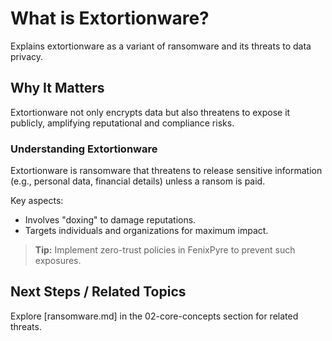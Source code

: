 # What is Extortionware?

Explains extortionware as a variant of ransomware and its threats to data privacy.


## Why It Matters
Extortionware not only encrypts data but also threatens to expose it publicly, amplifying reputational and compliance risks.

### Understanding Extortionware
Extortionware is ransomware that threatens to release sensitive information (e.g., personal data, financial details) unless a ransom is paid.

Key aspects:
- Involves "doxing" to damage reputations.
- Targets individuals and organizations for maximum impact.

> **Tip:** Implement zero-trust policies in FenixPyre to prevent such exposures.

## Next Steps / Related Topics
Explore [ransomware.md] in the 02-core-concepts section for related threats.
